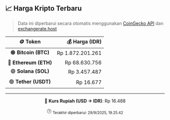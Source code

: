 

<!-- HARGA_KRIPTO -->
## 📈 Harga Kripto Terbaru

> Data ini diperbarui secara otomatis menggunakan [CoinGecko API](https://www.coingecko.com/) dan [exchangerate.host](https://exchangerate.host/)

<div align="center">

| 🪙 Token | 💰 Harga (IDR) |
|:------:|---------------:|
| 🟠 **Bitcoin (BTC)**   | Rp 1.872.201.261 |
| 🔵 **Ethereum (ETH)**  | Rp 68.630.756 |
| 🟣 **Solana (SOL)**    | Rp 3.457.487 |
| 🟢 **Tether (USDT)**   | Rp 16.677 |

---

💱 **Kurs Rupiah (USD → IDR)**: Rp 16.488

🕒 <sub>Terakhir diperbarui: 29/9/2025, 19.25.42</sub>

</div>
<!-- /HARGA_KRIPTO -->